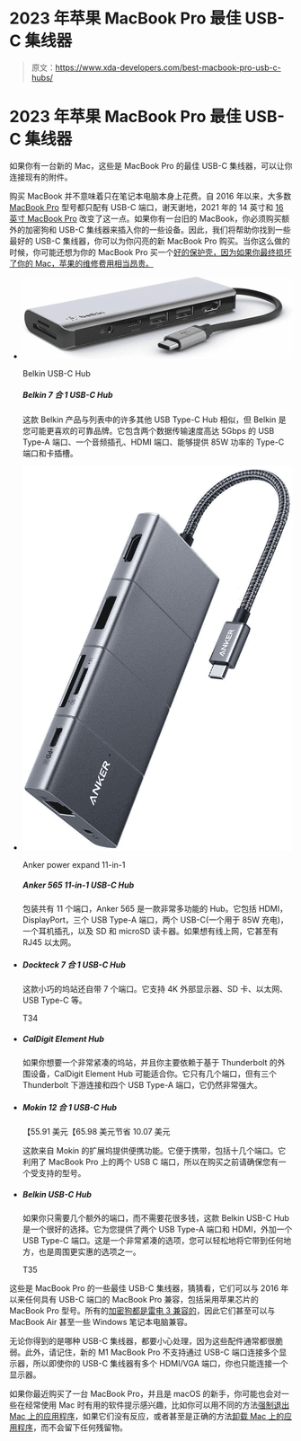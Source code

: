 # 2023 年苹果 MacBook Pro 最佳 USB-C 集线器

> 原文：<https://www.xda-developers.com/best-macbook-pro-usb-c-hubs/>

# 2023 年苹果 MacBook Pro 最佳 USB-C 集线器

如果你有一台新的 Mac，这些是 MacBook Pro 的最佳 USB-C 集线器，可以让你连接现有的附件。

购买 MacBook 并不意味着只在笔记本电脑本身上花费。自 2016 年以来，大多数 [MacBook Pro](https://www.xda-developers.com/apple-macbook-pro-13-inch-m2-2022-review/) 型号都只配有 USB-C 端口，谢天谢地，2021 年的 14 英寸和 [16 英寸 MacBook Pro](https://www.xda-developers.com/apple-macbook-pro-2021-m1-max-review/) 改变了这一点。如果你有一台旧的 MacBook，你必须购买额外的加密狗和 USB-C 集线器来插入你的一些设备。因此，我们将帮助你找到一些最好的 USB-C 集线器，你可以为你闪亮的新 MacBook Pro 购买。当你这么做的时候，你可能还想为你的 MacBook Pro 买一个[好的保护壳，因为如果你最终损坏了你的 Mac，苹果的维修费用相当昂贵。](https://www.xda-developers.com/best-macbook-pro-cases/)

*   <picture>![Belkin is one of the more well-known peripheral brands, so you know what you're getting. This hub includes two USB Type-A ports, two USB Type-C ports (one for power with 100W Power Delivery), HDMI, and SD card readers.](img/7cc4dd8474c4de3801b2a28df685f22d.png)</picture>

    Belkin USB-C Hub

    ##### Belkin 7 合 1 USB-C Hub

    这款 Belkin 产品与列表中的许多其他 USB Type-C Hub 相似，但 Belkin 是您可能更喜欢的可靠品牌。它包含两个数据传输速度高达 5Gbps 的 USB Type-A 端口、一个音频插孔、HDMI 端口、能够提供 85W 功率的 Type-C 端口和卡插槽。

*   <picture>![For the same price as the Microsoft Travel Hub, Anker's alternative gives you a lot more ports, including three USB-A ports, USB-C, display outputs, Ethernet, SD card readers, and a headphone jack.](img/0617b077dcaf3d0ff8828a2fe5ee4078.png)</picture>

    Anker power expand 11-in-1

    ##### Anker 565 11-in-1 USB-C Hub

    包装共有 11 个端口，Anker 565 是一款非常多功能的 Hub。它包括 HDMI，DisplayPort，三个 USB Type-A 端口，两个 USB-C(一个用于 85W 充电)，一个耳机插孔，以及 SD 和 microSD 读卡器。如果想有线上网，它甚至有 RJ45 以太网。

*   ##### Dockteck 7 合 1 USB-C Hub

    这款小巧的坞站还自带 7 个端口。它支持 4K 外部显示器、SD 卡、以太网、USB Type-C 等。

    T34
*   ##### CalDigit Element Hub

    如果你想要一个非常紧凑的坞站，并且你主要依赖于基于 Thunderbolt 的外围设备，CalDigit Element Hub 可能适合你。它只有几个端口，但有三个 Thunderbolt 下游连接和四个 USB Type-A 端口，它仍然非常强大。

*   ##### Mokin 12 合 1 USB-C Hub

    【55.91 美元【65.98 美元节省 10.07 美元

    这款来自 Mokin 的扩展坞提供便携功能。它便于携带，包括十几个端口。它利用了 MacBook Pro 上的两个 USB C 端口，所以在购买之前请确保您有一个受支持的型号。

*   ##### Belkin USB-C Hub

    如果你只需要几个额外的端口，而不需要花很多钱，这款 Belkin USB-C Hub 是一个很好的选择。它为您提供了两个 USB Type-A 端口和 HDMI，外加一个 USB Type-C 端口。这是一个非常紧凑的选项，您可以轻松地将它带到任何地方，也是周围更实惠的选项之一。

    T35

这些是 MacBook Pro 的一些最佳 USB-C 集线器，猜猜看，它们可以与 2016 年以来任何具有 USB-C 端口的 MacBook Pro 兼容，包括采用苹果芯片的 MacBook Pro 型号。所有的[加密狗都是雷电 3 兼容的](https://www.xda-developers.com/best-thunderbolt-docks/)，因此它们甚至可以与 MacBook Air 甚至一些 Windows 笔记本电脑兼容。

无论你得到的是哪种 USB-C 集线器，都要小心处理，因为这些配件通常都很脆弱。此外，请记住，新的 M1 MacBook Pro 不支持通过 USB-C 端口连接多个显示器，所以即使你的 USB-C 集线器有多个 HDMI/VGA 端口，你也只能连接一个显示器。

如果你最近购买了一台 MacBook Pro，并且是 macOS 的新手，你可能也会对一些在经常使用 Mac 时有用的软件提示感兴趣，比如你可以用不同的方法[强制退出 Mac 上的应用程序](https://www.xda-developers.com/how-to-force-quit-mac/)，如果它们没有反应，或者甚至是正确的方法[卸载 Mac 上的应用程序](https://www.xda-developers.com/how-to-uninstall-app-mac/)，而不会留下任何残留物。